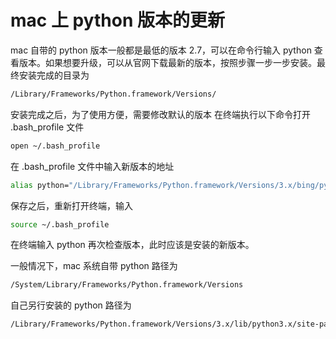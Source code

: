 # mac 上 python 版本的更新
mac 自带的 python 版本一般都是最低的版本 2.7，可以在命令行输入 python 查看版本。如果想要升级，可以从官网下载最新的版本，按照步骤一步一步安装。最终安装完成的目录为
```bash
/Library/Frameworks/Python.framework/Versions/
```
安装完成之后，为了使用方便，需要修改默认的版本
在终端执行以下命令打开 .bash_profile 文件
```bash
open ~/.bash_profile
```
在 .bash_profile 文件中输入新版本的地址
```bash
alias python="/Library/Frameworks/Python.framework/Versions/3.x/bing/python3.x"
```
保存之后，重新打开终端，输入
```bash
source ~/.bash_profile
```
在终端输入 python 再次检查版本，此时应该是安装的新版本。

一般情况下，mac 系统自带 python 路径为
```bash
/System/Library/Frameworks/Python.framework/Versions
```
自己另行安装的 python 路径为
```bash
/Library/Frameworks/Python.framework/Versions/3.x/lib/python3.x/site-packages
```
